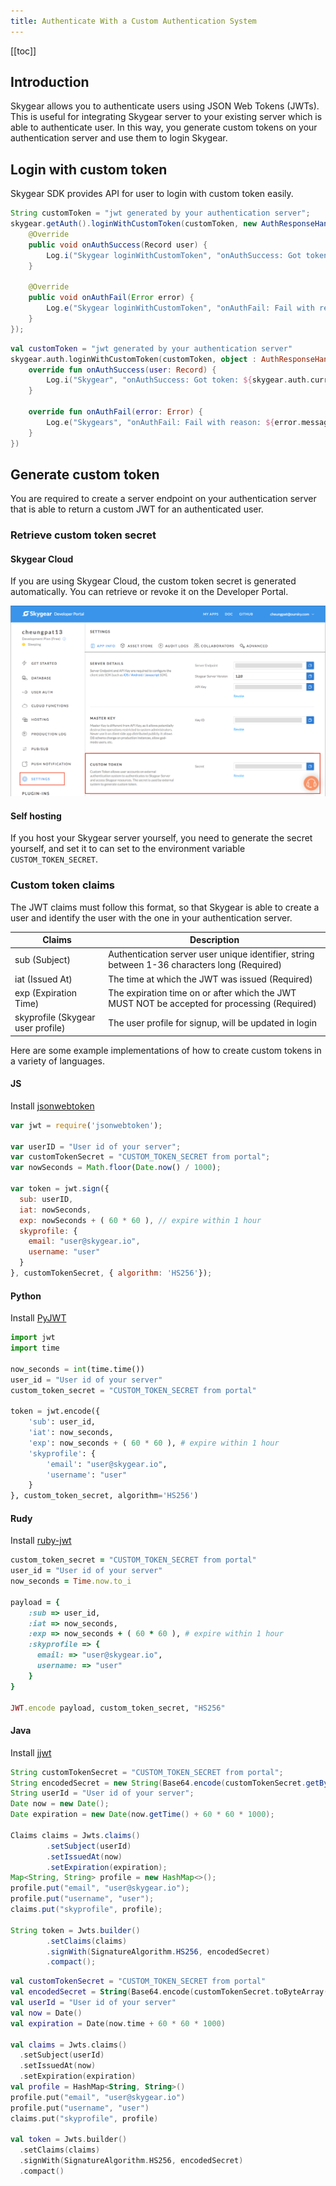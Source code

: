```yaml
---
title: Authenticate With a Custom Authentication System
---
```


[[toc]]

## Introduction

Skygear allows you to authenticate users using JSON Web Tokens (JWTs). This is
useful for integrating Skygear server to your existing server which is able to
authenticate user. In this way, you generate custom tokens on your
authentication server and use them to login Skygear.

## Login with custom token

Skygear SDK provides API for user to login with custom token easily.

```java
String customToken = "jwt generated by your authentication server";
skygear.getAuth().loginWithCustomToken(customToken, new AuthResponseHandler() {
    @Override
    public void onAuthSuccess(Record user) {
        Log.i("Skygear loginWithCustomToken", "onAuthSuccess: Got token: " + skygear.getAuth().getCurrentAccessToken());
    }

    @Override
    public void onAuthFail(Error error) {
        Log.e("Skygear loginWithCustomToken", "onAuthFail: Fail with reason: " + error.getMessage());
    }
});
```
```kotlin
val customToken = "jwt generated by your authentication server"
skygear.auth.loginWithCustomToken(customToken, object : AuthResponseHandler() {
    override fun onAuthSuccess(user: Record) {
        Log.i("Skygear", "onAuthSuccess: Got token: ${skygear.auth.currentAccessToken}")
    }

    override fun onAuthFail(error: Error) {
        Log.e("Skygears", "onAuthFail: Fail with reason: ${error.message}")
    }
})
```

## Generate custom token

You are required to create a server endpoint on your authentication server
that is able to return a custom JWT for an authenticated user.

### Retrieve custom token secret

#### Skygear Cloud

If you are using Skygear Cloud, the custom token secret is generated
automatically. You can retrieve or revoke it on the Developer Portal.

![Custom Token](/assets/common/custom-token.png)

#### Self hosting

If you host your Skygear server yourself, you need to generate the secret
yourself, and set it to can set to the environment variable
`CUSTOM_TOKEN_SECRET`.

### Custom token claims

The JWT claims must follow this format, so that Skygear is able to create a
user and identify the user with the one in your authentication server.

| Claims                                 | Description |
|----------------------------------------|-------------|
| sub (Subject)                          | Authentication server user unique identifier, string between 1-36 characters long (Required) |
| iat (Issued At)                        | The time at which the JWT was issued (Required) |
| exp (Expiration Time)                  | The expiration time on or after which the JWT MUST NOT be accepted for processing (Required) |
| skyprofile (Skygear user profile) | The user profile for signup, will be updated in login |

Here are some example implementations of how to create custom tokens in a
variety of languages.

#### JS

Install [jsonwebtoken](https://github.com/auth0/node-jsonwebtoken)

```js
var jwt = require('jsonwebtoken');

var userID = "User id of your server";
var customTokenSecret = "CUSTOM_TOKEN_SECRET from portal";
var nowSeconds = Math.floor(Date.now() / 1000);

var token = jwt.sign({
  sub: userID,
  iat: nowSeconds,
  exp: nowSeconds + ( 60 * 60 ), // expire within 1 hour
  skyprofile: {
    email: "user@skygear.io",
    username: "user"
  }
}, customTokenSecret, { algorithm: 'HS256'});
```

#### Python

Install [PyJWT](https://github.com/jpadilla/pyjwt)

```py
import jwt
import time

now_seconds = int(time.time())
user_id = "User id of your server"
custom_token_secret = "CUSTOM_TOKEN_SECRET from portal"

token = jwt.encode({
    'sub': user_id,
    'iat': now_seconds,
    'exp': now_seconds + ( 60 * 60 ), # expire within 1 hour
    'skyprofile': {
        'email': "user@skygear.io",
        'username': "user"
    }
}, custom_token_secret, algorithm='HS256')
```

#### Rudy

Install [ruby-jwt](https://github.com/jwt/ruby-jwt)

```ruby
custom_token_secret = "CUSTOM_TOKEN_SECRET from portal"
user_id = "User id of your server"
now_seconds = Time.now.to_i

payload = {
    :sub => user_id,
    :iat => now_seconds,
    :exp => now_seconds + ( 60 * 60 ), # expire within 1 hour
    :skyprofile => {
      email: => "user@skygear.io",
      username: => "user"
    }
}

JWT.encode payload, custom_token_secret, "HS256"
```

#### Java

Install [jjwt](https://github.com/jwtk/jjwt)

```java
String customTokenSecret = "CUSTOM_TOKEN_SECRET from portal";
String encodedSecret = new String(Base64.encode(customTokenSecret.getBytes(), Base64.DEFAULT));
String userId = "User id of your server";
Date now = new Date();
Date expiration = new Date(now.getTime() + 60 * 60 * 1000);

Claims claims = Jwts.claims()
        .setSubject(userId)
        .setIssuedAt(now)
        .setExpiration(expiration);
Map<String, String> profile = new HashMap<>();
profile.put("email", "user@skygear.io");
profile.put("username", "user");
claims.put("skyprofile", profile);

String token = Jwts.builder()
        .setClaims(claims)
        .signWith(SignatureAlgorithm.HS256, encodedSecret)
        .compact();
```
```kotlin
val customTokenSecret = "CUSTOM_TOKEN_SECRET from portal"
val encodedSecret = String(Base64.encode(customTokenSecret.toByteArray(), Base64.DEFAULT))
val userId = "User id of your server"
val now = Date()
val expiration = Date(now.time + 60 * 60 * 1000)

val claims = Jwts.claims()
  .setSubject(userId)
  .setIssuedAt(now)
  .setExpiration(expiration)
val profile = HashMap<String, String>()
profile.put("email", "user@skygear.io")
profile.put("username", "user")
claims.put("skyprofile", profile)

val token = Jwts.builder()
  .setClaims(claims)
  .signWith(SignatureAlgorithm.HS256, encodedSecret)
  .compact()
```

